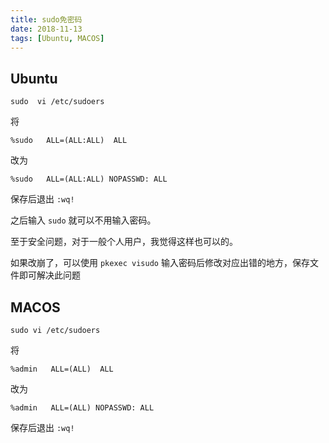 ```yaml
---
title: sudo免密码
date: 2018-11-13
tags: [Ubuntu, MACOS]
---
```


## Ubuntu

 `sudo  vi /etc/sudoers`
 
将
```
%sudo   ALL=(ALL:ALL)  ALL
```
改为
```
%sudo   ALL=(ALL:ALL) NOPASSWD: ALL
```

保存后退出 `:wq!`

之后输入 `sudo` 就可以不用输入密码。 

至于安全问题，对于一般个人用户，我觉得这样也可以的。

如果改崩了，可以使用 `pkexec visudo` 输入密码后修改对应出错的地方，保存文件即可解决此问题


## MACOS

```
sudo vi /etc/sudoers
```

将
```
%admin   ALL=(ALL)  ALL
```
改为
```
%admin   ALL=(ALL) NOPASSWD: ALL
```

保存后退出 `:wq!`
